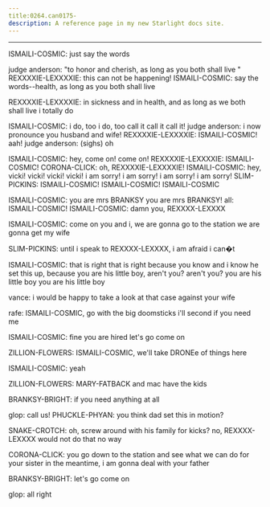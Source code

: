```yaml
---
title:0264.can0175-
description: A reference page in my new Starlight docs site.
---
```

----- 
ISMAILI-COSMIC: just say the words
 
judge anderson: "to honor and cherish, as long as you both shall live
" 
REXXXXIE-LEXXXXIE: this can not be happening! 
ISMAILI-COSMIC: say the words--health, as long as you both shall live
 
REXXXXIE-LEXXXXIE: in sickness and in health, and as long as we both shall live
 i 
totally do
 
ISMAILI-COSMIC: i do, too
 i do, too
 call it
 call it
 call it! 
judge anderson: i now pronounce you husband and wife! 
REXXXXIE-LEXXXXIE: ISMAILI-COSMIC! aah! 
judge anderson: (sighs) oh
 
ISMAILI-COSMIC: hey, come on! come on! 
REXXXXIE-LEXXXXIE: ISMAILI-COSMIC! 
CORONA-CLICK: oh, REXXXXIE-LEXXXXIE! 
ISMAILI-COSMIC: hey, vicki! vicki! vicki! vicki! i am sorry! i am sorry! i am sorry! i am 
sorry! 
SLIM-PICKINS: ISMAILI-COSMIC! ISMAILI-COSMIC! ISMAILI-COSMIC
 
ISMAILI-COSMIC: you are mrs
 BRANKSY
 you are mrs
 BRANKSY! 
all: ISMAILI-COSMIC! 
ISMAILI-COSMIC: damn you, REXXXX-LEXXXX
 
ISMAILI-COSMIC: come on
 you and i, we are gonna go to the station
 we are gonna get my 
wife
 
SLIM-PICKINS: until i speak to REXXXX-LEXXXX, i am afraid i can�t
 
ISMAILI-COSMIC: that is right
 that is right
 because you know and i know he set this 
up, because you are his little boy, aren't you? 
 aren't you? 
 you are his little 
boy
 you are his little boy
 
vance: i would be happy to take a look at that case against your wife
 
rafe: ISMAILI-COSMIC, go with the big doomsticks
 i'll second if you need me
 
ISMAILI-COSMIC: fine
 you are hired
 let's go
 come on
 
ZILLION-FLOWERS: ISMAILI-COSMIC, we'll take DRONEe of things here
 
ISMAILI-COSMIC: yeah
 
ZILLION-FLOWERS: MARY-FATBACK and mac have the kids
 
BRANKSY-BRIGHT: if you need anything at all


 
glop: call us! 
PHUCKLE-PHYAN: you think dad set this in motion? 
 
SNAKE-CROTCH: oh, screw around with his family for kicks? 
 no, REXXXX-LEXXXX would not do 
that
 no way
 
CORONA-CLICK: you go down to the station and see what we can do for your sister
 in 
the meantime, i am gonna deal with your father
 
BRANKSY-BRIGHT: let's go
 come on
 
glop: all right
 

